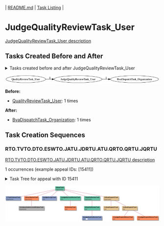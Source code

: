 | [README.md](/README.md) | [Task Listing](tasklist.md) |

# JudgeQualityReviewTask_User

[JudgeQualityReviewTask_User description](../descr/JudgeQualityReviewTask_User.md)

## Tasks Created Before and After

<details><summary>Tasks created before and after JudgeQualityReviewTask_User</summary>

```
digraph G {
rankdir="LR";
"JudgeQualityReviewTask_User" -> "BvaDispatchTask_Organization" [label=1]
"QualityReviewTask_User" -> "JudgeQualityReviewTask_User" [label=1]
}
```
</details>

![JudgeQualityReviewTask_User](dot/JudgeQualityReviewTask_User.dot.png)

**Before:**

   * [QualityReviewTask_User](QualityReviewTask_User.md): 1 times

**After:**

   * [BvaDispatchTask_Organization](BvaDispatchTask_Organization.md): 1 times

## Task Creation Sequences

### RTO.TVTO.DTO.ESWTO.JATU.JDRTU.ATU.QRTO.QRTU.JQRTU

[RTO.TVTO.DTO.ESWTO.JATU.JDRTU.ATU.QRTO.QRTU.JQRTU description](../descr/RTO.TVTO.DTO.ESWTO.JATU.JDRTU.ATU.QRTO.QRTU.JQRTU.md)

1 occurrences (example appeal IDs: [15411])

<details><summary>Task Tree for appeal with ID 15411</summary>

```
@startuml
skinparam {
  ObjectBorderColor #555
  ObjectBorderThickness 0
  ObjectFontStyle bold
  ObjectFontSize 14
  ObjectAttributeFontColor #333
  ObjectAttributeFontSize 12
}
  object 0.RootTask #66c2a5 {
Organization
}
  object 1.TrackVeteranTask #8da0cb {
Organization
}
  object 2.DistributionTask #fc8d62 {
Organization
}
  object 3.EvidenceSubmissionWindowTask #b3b3b3 {
Organization
}
  object 4.JudgeAssignTask #8da0cb {
User
}
  object 5.JudgeDecisionReviewTask #66c2a5 {
User
}
  object 6.AttorneyTask #fc8d62 {
User
}
  object 7.QualityReviewTask #fc8d62 {
Organization
}
  object 8.QualityReviewTask #fc8d62 {
User
}
  object 9.JudgeQualityReviewTask #ffd92f {
User  <back:white>    </back>
}
  object 10.BvaDispatchTask #e5c494 {
Organization
}
  object 11.BvaDispatchTask #e5c494 {
User
}
  object 12.BvaDispatchTask #e5c494 {
User
}
  object 13.JudgeDispatchReturnTask #fc8d62 {
User
}
  object 14.JudgeDispatchReturnTask #fc8d62 {
User
}
0.RootTask -- 1.TrackVeteranTask
0.RootTask -- 2.DistributionTask
2.DistributionTask -- 3.EvidenceSubmissionWindowTask
0.RootTask -- 4.JudgeAssignTask
0.RootTask -- 5.JudgeDecisionReviewTask
5.JudgeDecisionReviewTask -- 6.AttorneyTask
0.RootTask -- 7.QualityReviewTask
7.QualityReviewTask -- 8.QualityReviewTask
8.QualityReviewTask -- 9.JudgeQualityReviewTask
0.RootTask -- 10.BvaDispatchTask
10.BvaDispatchTask -- 11.BvaDispatchTask
10.BvaDispatchTask -- 12.BvaDispatchTask
12.BvaDispatchTask -- 13.JudgeDispatchReturnTask
12.BvaDispatchTask -- 14.JudgeDispatchReturnTask
@enduml
```
</details>

![RTO.TVTO.DTO.ESWTO.JATU.JDRTU.ATU.QRTO.QRTU.JQRTU-15411](uml/RTO.TVTO.DTO.ESWTO.JATU.JDRTU.ATU.QRTO.QRTU.JQRTU-15411.png)

